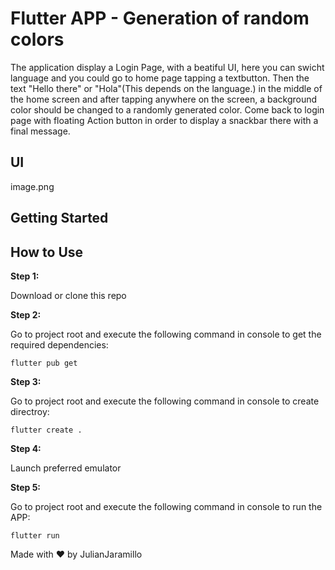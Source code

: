 # Flutter APP - Generation of random colors

The application display a Login Page, with a beatiful UI, here you can swicht language and you could go to home page tapping a textbutton. Then the text "Hello there" or "Hola"(This depends on the language.) in the middle of the home screen and after tapping anywhere on the screen, a background color should be changed to a randomly generated color. Come back to login page with floating Action button in order to display a snackbar there with a final message.


## UI

image.png


## Getting Started


## How to Use 

**Step 1:**

Download or clone this repo

**Step 2:**

Go to project root and execute the following command in console to get the required dependencies: 

```
flutter pub get 
```

**Step 3:**

Go to project root and execute the following command in console to create directroy:

```
flutter create .
```

**Step 4:**

Launch preferred emulator

**Step 5:**

Go to project root and execute the following command in console to run the APP:

```
flutter run
```


Made with ❤ by JulianJaramillo
